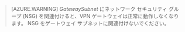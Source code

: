  >[AZURE.WARNING] *GatewaySubnet* にネットワーク セキュリティ グループ (NSG) を関連付けると、VPN ゲートウェイは正常に動作しなくなります。 NSG をゲートウェイ サブネットに関連付けないでください。







